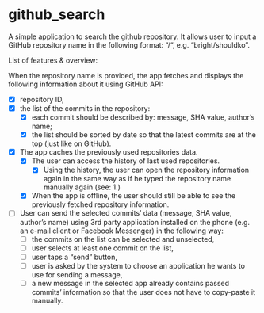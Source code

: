 # github_search
A simple application to search the github repository.
It allows user to input a GitHub repository name in the following format: “<owner>/<repository>“, e.g. “bright/shouldko”.


List of features & overview:

When the repository name is provided, the app fetches and displays the following information about it using GitHub API:
- [x] repository ID,
- [x] the list of the commits in the repository:
    - [x] each commit should be described by: message, SHA value, author’s name;
    - [x] the list should be sorted by date so that the latest commits are at the top (just like on GitHub).
- [x] The app caches the previously used repositories data.
    - [x] The user can access the history of last used repositories.
        - [x] Using the history, the user can open the repository information again in the same way as if he typed the repository name manually again (see: 1.)
    - [x] When the app is offline, the user should still be able to see the previously fetched repository information.
- [ ] User can send the selected commits’ data (message, SHA value, author’s name) using 3rd party application installed on the phone (e.g. an e-mail client or Facebook Messenger) in the following way:
    - [ ] the commits on the list can be selected and unselected,
    - [ ] user selects at least one commit on the list,
    - [ ] user taps a “send” button,
    - [ ] user is asked by the system to choose an application he wants to use for sending a message,
    - [ ] a new message in the selected app already contains passed commits’ information so that the user does not have to copy-paste it manually.